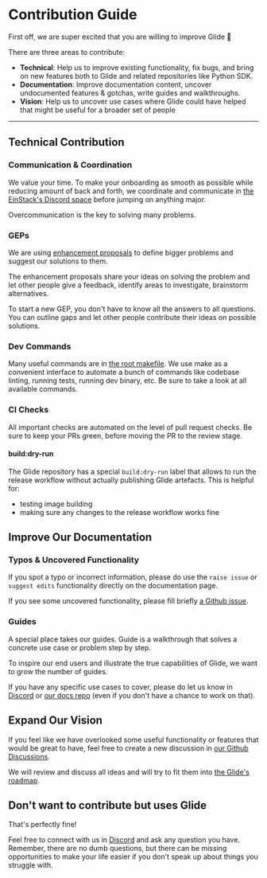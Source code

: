 # Contribution Guide

First off, we are super excited that you are willing to improve Glide 🙌

There are three areas to contribute:

- **Technical**: Help us to improve existing functionality, fix bugs, and bring on new features both to Glide and related repositories like Python SDK.
- **Documentation**: Improve documentation content, uncover undocumented features & gotchas, write guides and walkthroughs. 
- **Vision**: Help us to uncover use cases where Glide could have helped that might be useful for a broader set of people

---

## Technical Contribution

### Communication & Coordination

We value your time. 
To make your onboarding as smooth as possible while reducing amount of back and forth, 
we coordinate and communicate in [the EinStack's Discord space](https://discord.gg/rsBzprY7uT) before jumping on anything major.

Overcommunication is the key to solving many problems.

### GEPs

We are using [enhancement proposals](https://github.com/EinStack/geps) to 
define bigger problems and suggest our solutions to them.

The enhancement proposals share your ideas on solving the problem and let other people give a feedback, 
identify areas to investigate, brainstorm alternatives.

To start a new GEP, you don't have to know all the answers to all questions. 
You can outline gaps and let other people contribute their ideas on possible solutions.

### Dev Commands

Many useful commands are in [the root makefile](Makefile). 
We use make as a convenient interface to automate a bunch of commands like codebase linting, running tests, running dev binary, etc.
Be sure to take a look at all available commands.

### CI Checks

All important checks are automated on the level of pull request checks. 
Be sure to keep your PRs green, before moving the PR to the review stage.

#### build:dry-run

The Glide repository has a special `build:dry-run` label that allows to run the release workflow without actually publishing Glide artefacts. 
This is helpful for:
- testing image building
- making sure any changes to the release workflow works fine

## Improve Our Documentation

### Typos & Uncovered Functionality

If you spot a typo or incorrect information, please do use the `raise issue` or `suggest edits` functionality directly on the documentation page.

If you see some uncovered functionality, please fill briefly [a Github issue](https://github.com/EinStack/docs/issues).

### Guides

A special place takes our guides. Guide is a walkthrough that solves a concrete use case or problem step by step.

To inspire our end users and illustrate the true capabilities of Glide, we want to grow the number of guides. 

If you have any specific use cases to cover, please do let us know in [Discord](https://discord.gg/rsBzprY7uT) or [our docs repo](https://github.com/EinStack/docs) (even if you don't have a chance to work on that).

## Expand Our Vision

If you feel like we have overlooked 
some useful functionality or features that would be great to have, 
feel free to create a new discussion in [our Github Discussions](https://github.com/EinStack/glide/discussions/categories/ideas).

We will review and discuss all ideas and will try to fit them into [the Glide's roadmap](ROADMAP.md).

## Don't want to contribute but uses Glide

That's perfectly fine! 

Feel free to connect with us in [Discord](https://discord.gg/rsBzprY7uT) and ask any question you have.
Remember, there are no dumb questions, but there can be missing opportunities to make your life easier if you don't speak up about things you struggle with.


